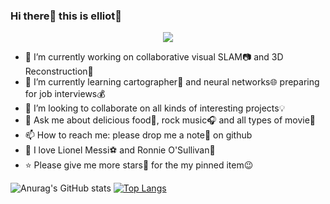 ### Hi there👋 this is elliot👦

<div align=center><img src=https://cdn.jsdelivr.net/gh/sun0225SUN/sun0225SUN/assets/images/coding.gif></div>  

- 🔭 I’m currently working on collaborative visual SLAM📷 and 3D Reconstruction🏫
- 💯 I’m currently learning cartographer🚗 and neural networks🌐 preparing for job interviews💰
- 👯 I’m looking to collaborate on all kinds of interesting projects💡
- 💬 Ask me about delicious food🍕, rock music🎧 and all types of movie🎥
- 📫 How to reach me: please drop me a note📧 on github
- 💙 I love Lionel Messi⚽ and Ronnie O'Sullivan🎱
- ⭐ Please give me more stars🌟 for the my pinned item😉

![Anurag's GitHub stats](https://github-readme-stats.vercel.app/api?username=sun1f&show_icons=true&theme=transparent)
[![Top Langs](https://github-readme-stats.vercel.app/api/top-langs/?username=sun1f&layout=compact&theme=transparent)](https://github.com/anuraghazra/github-readme-stats)

